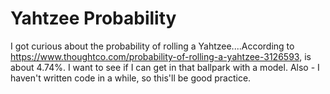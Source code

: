 # Yahtzee Probability

I got curious about the probability of rolling a Yahtzee....According to https://www.thoughtco.com/probability-of-rolling-a-yahtzee-3126593, is about 4.74%.  I want to see if I can get in that ballpark with a model.  Also - I haven't written code in a while, so this'll be good practice.